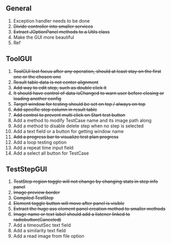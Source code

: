 
## General
1. Exception handler needs to be done
2. ~~Divide controller into smaller services~~
3. ~~Extract JOptionPanel methods to a Utils class~~
4. Make the GUI more beautiful
5. Ref


## ToolGUI
1. ~~ToolGUI lost focus after any operation, should at least stay on the first one or the chosen one~~
2. ~~Result table data is not center alignment~~
3. ~~Add way to edit step, such as double click it~~
4. ~~It should have control of data isChanged to warn user before closing or loading another config~~
5. ~~Target window for testing should be set on top / always on top~~
6. ~~Add specific step column in result table~~
7. ~~Add control to prevent multi click on Start test button~~
8. Add a method to modify TestCase name and its image path along
9. Add a method to disable delete step when no step is selected
10. Add a text field or a button for getting window name
11. ~~Add a progress bar to visualize test plan progress~~
12. Add a loop testing option
13. Add a repeat time input field
14. Add a select all button for TestCase


## TestStepGUI
1. ~~TestStep region toggle will not change by changing stats in step info panel~~
2. ~~Image preview border~~
3. ~~Compiled TestStep~~
4. ~~Element toggle button will move after panel is visible~~
5. ~~Extract the huge ass element panel creation method to smaller methods~~
6. ~~Image name or text label should add a listener linked to radiobutton(Canceled)~~
7. Add a timeoutSec text field
8. Add a similarity text field
9. Add a read image from file option

